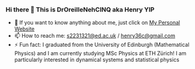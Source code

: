 ### Hi there 👋 This is DrOreilleNehCINQ  aka Henry YIP


- 🔭 If you want to know anything about me, just click on [My Personal Website](https://henry-yip.github.io/) 
- 📫 How to reach me: s2231321@ed.ac.uk / henry36c@gmail.com
- ⚡ Fun fact: I graduated from the University of Edinburgh (Mathematical Physics) and I am currently studying MSc Physics at ETH Zürich! I am particularly interested in dynamical systems and statistical physics
